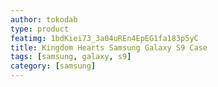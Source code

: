 ```yaml
---
author: tokodab
type: product
featimg: 1bdKiei73_3a04uREn4EpEG1fa183p5yC
title: Kingdom Hearts Samsung Galaxy S9 Case
tags: [samsung, galaxy, s9]
category: [samsung]
---
```

